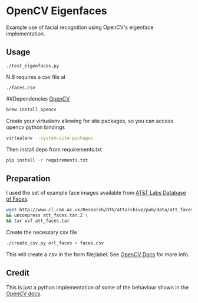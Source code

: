 # OpenCV Eigenfaces

Example use of facial recognition using OpenCV's eigenface implementation.

## Usage

	./test_eigenfaces.py

N.B requires a csv file at 
	
	./faces.csv
	
##Dependencies
[OpenCV](http://opencv.org/)
```bash
brew install opencv
```

Create your virtualenv allowing for site packages, so you can access opencv python bindings

```bash
virtualenv --system-site-packages
```

Then install deps from requirements.txt
```bash
pip install -r requirements.txt
```

## Preparation
	
I used the set of example face images available from [AT&T Labs Database of Faces](http://www.cl.cam.ac.uk/research/dtg/attarchive/facedatabase.html).

```bash	
wget http://www.cl.cam.ac.uk/Research/DTG/attarchive/pub/data/att_faces.tar.Z \
&& uncompress att_faces.tar.Z \
&& tar xvf att_faces.tar
```
	
Create the necessary csv file
	
```bash
./create_csv.py orl_faces > faces.csv
```

This will create a csv in the form file;label. See [OpenCV Docs](http://docs.opencv.org/modules/contrib/doc/facerec/facerec_tutorial.html#creating-the-csv-file) for more info.

## Credit

This is just a python implementation of some of the behaviour shown in the [OpenCV docs](http://docs.opencv.org/modules/contrib/doc/facerec/facerec_tutorial.html#eigenfaces-in-opencv). 



